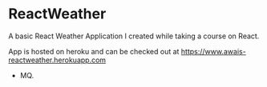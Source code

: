 # ReactWeather

A basic React Weather Application I created while taking a course on React.

App is hosted on heroku and can be checked out at https://www.awais-reactweather.herokuapp.com

- MQ.
